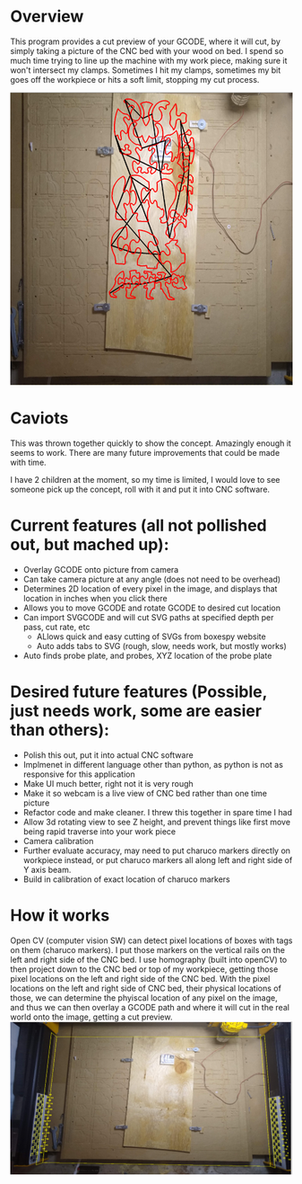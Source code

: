 # Overview
This program provides a cut preview of your GCODE, where it will cut, by simply taking a picture of the CNC bed with your wood on bed.
I spend so much time trying to line up the machine with my work piece, making sure it won't intersect my clamps.
Sometimes I hit my clamps, sometimes my bit goes off the workpiece or hits a soft limit, stopping my cut process.

![Cut Path](cutPath.PNG)

# Caviots

This was thrown together quickly to show the concept.  Amazingly enough it seems to work.
There are many future improvements that could be made with time.

I have 2 children at the moment, so my time is limited, I would love to see someone pick up the concept, roll with it and put it into CNC software.

# Current features (all not pollished out, but mached up):
* Overlay GCODE onto picture from camera
* Can take camera picture at any angle (does not need to be overhead)
* Determines 2D location of every pixel in the image, and displays that location in inches when you click there
* Allows you to move GCODE and rotate GCODE to desired cut location
* Can import SVGCODE and will cut SVG paths at specified depth per pass, cut rate, etc
   * ALlows quick and easy cutting of SVGs from boxespy website
   * Auto adds tabs to SVG (rough, slow, needs work, but mostly works)
* Auto finds probe plate, and probes, XYZ location of the probe plate

# Desired future features (Possible, just needs work, some are easier than others):
* Polish this out, put it into actual CNC software
* Implmenet in different language other than python, as python is not as responsive for this application
* Make UI much better, right not it is very rough
* Make it so webcam is a live view of CNC bed rather than one time picture
* Refactor code and make cleaner.  I threw this together in spare time I had
* Allow 3d rotating view to see Z height, and prevent things like first move being rapid traverse into your work piece
* Camera calibration
* Further evaluate accuracy, may need to put charuco markers directly on workpiece instead, or put charuco markers all along left and right side of Y axis beam.
* Build in calibration of exact location of charuco markers


# How it works
Open CV (computer vision SW) can detect pixel locations of boxes with tags on them (charuco markers).
I put those markers on the vertical rails on the left and right side of the CNC bed.
I use homography (built into openCV) to then project down to the CNC bed or top of my workpiece, getting those pixel locations on the left and right side of the CNC bed.
With the pixel locations on the left and right side of CNC bed, their physical locations of those, we can determine the phyiscal location of any pixel on the image,
and thus we can then overlay a GCODE path and where it will cut in the real world onto the image, getting a cut preview.
![How It Works](howItWorks.PNG)
